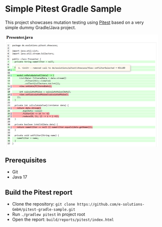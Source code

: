 # Simple Pitest Gradle Sample

This project showcases mutation testing using [Pitest](https://pitest.org/) based on a very simple dummy Gradle/Java 
project.

![img.png](docs/img.png)

## Prerequisites

* Git
* Java 17

## Build the Pitest report

* Clone the repository: `git clone https://github.com/e-solutions-GmbH/pitest-gradle-sample.git`
* Run `./gradlew pitest` in project root
* Open the report: `build/reports/pitest/index.html`